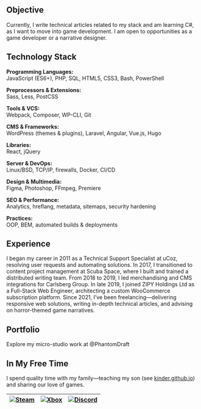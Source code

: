 ## Objective

Currently, I write technical articles related to my stack and am learning C#, as I want to move into game development. I am open to opportunities as a game developer or a narrative designer.

## Technology Stack

**Programming Languages:**  
JavaScript (ES6+), PHP, SQL, HTML5, CSS3, Bash, PowerShell

**Preprocessors & Extensions:**  
Sass, Less, PostCSS

**Tools & VCS:**  
Webpack, Composer, WP-CLI, Git

**CMS & Frameworks:**  
WordPress (themes & plugins), Laravel, Angular, Vue.js, Hugo

**Libraries:**  
React, jQuery

**Server & DevOps:**  
Linux/BSD, TCP/IP, firewalls, Docker, CI/CD

**Design & Multimedia:**  
Figma, Photoshop, FFmpeg, Premiere

**SEO & Performance:**  
Analytics, hreflang, metadata, sitemaps, security hardening

**Practices:**  
OOP, BEM, automated builds & deployments

## Experience

I began my career in 2011 as a Technical Support Specialist at uCoz, resolving user requests and automating solutions. In 2017, I transitioned to content project management at Scuba Space, where I built and trained a distributed writing team. From 2018 to 2019, I led merchandising and CMS integrations for Carlsberg Group. In late 2019, I joined ZIPY Holdings Ltd as a Full-Stack Web Engineer, architecting a custom WooCommerce subscription platform. Since 2021, I’ve been freelancing—delivering responsive web solutions, writing in-depth technical articles, and advising on horror-themed game narratives.

## Portfolio

Explore my micro-studio work at @PhantomDraft

## In My Free Time

I spend quality time with my family—teaching my son (see [kinder.github.io](https://github.com/PhantomDraft/kinder.github.io)) and sharing our love of games.

| [![Steam](https://img.shields.io/badge/Steam-%231B2838?style=flat&logo=steam&logoColor=white)](https://steamcommunity.com/id/messrs-canon-and-tykhon/) | [![Xbox](https://img.shields.io/badge/Xbox-%231072CE?style=flat&logo=xbox&logoColor=white)](#) | [![Discord](https://img.shields.io/badge/Discord-%235865F2?style=flat&logo=discord&logoColor=white)](https://discord.com/users/pan_canon) |
|:---:|:---:|:---:|
